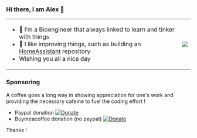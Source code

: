 ### Hi there, I am Alex 👋

<table>
<tr>
<td>

- 🔭 I’m a Bioengineer that always linked to learn and tinker with things
- 🌱 I like improving things, such as building an [HomeAssistant](https://www.home-assistant.io/) repository
- Wishing you all a nice day

</td>
<td>

<a href="https://github.com/alexbelgium/alexbelgium">
  <img align="center" src="https://github-readme-stats.vercel.app/api?username=alexbelgium&show_icons=true%22%20media=%22(prefers-color-scheme:%20light),%20(prefers-color-scheme:%20no-preference)border_radius=6&bg_color=DEG,fdcb87,ad5aae&ring_color=5b5b5b&title_color=555" />

</td>
</tr>
</table>

### Sponsoring

A coffee goes a long way in showing appreciation for one's work and providing the necessary cafeine to fuel the coding effort !

- Paypal donation [![Donate][paypal-badge]](https://www.paypal.com/donate/?hosted_button_id=DZFULJZTP3UQA)
- Buymeacoffee donation (no paypal) [![Donate][donation-badge]](https://www.buymeacoffee.com/alexbelgium)

Thanks !

[donation-badge]: https://img.shields.io/badge/Buy%20me%20a%20coffee-%23d32f2f?logo=buy-me-a-coffee&style=flat&logoColor=white
[paypal-badge]: https://img.shields.io/badge/Buy%20me%20a%20coffee%20Paypal-%23d32f2f?logo=buy-me-a-coffee&style=flat&logoColor=white
